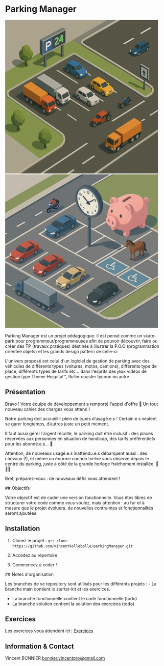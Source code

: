 # Parking Manager

![Parking simple](docs/images/parking_simple.png)
![Parking complexe](docs/images/parking_complex.png)

Parking Manager est un projet pédagogique. Il est pensé comme un skate-park pour programmeur/programmeuses afin de pouvoir découvrir, faire ou créer des TP (travaux pratiques) déstinés à illustrer la P.O.O (programmation orientée objets) et les grands design pattern de celle-ci 

L'univers proposé est celui d'un logiciel de gestion de parking avec des véhicules de différents types (voitures, motos, camions), différents type de place, différents types de tarifs etc... dans l'esprits des jeux vidéos de gestion type Theme Hospital™, Roller coaster tycoon ou autre.  


## Présentation

Bravo ! Votre équipe de développement a remporté l'appel d'offre 🎯
Un tout nouveau cahier des charges vous attend !

Notre parking doit accueillir plein de types d’usagé.e.s !
Certain.e.s veulent se garer longtemps, d’autres juste un petit moment.

Il faut aussi gérer l’argent récolté, le parking doit être inclusif : des places réservées aux personnes en situation de handicap, des tarifs préférentiels pour les abonné.e.s... 💸

Attention, de nouveaux usagé.e.s inattendu.e.s débarquent aussi : des chevaux (!), et même un énorme cochon tirelire vous observe depuis le centre du parking, juste à côté de la grande horloge fraîchement installée. 🐴🐖⏰

Bref, préparez-vous : de nouveaux défis vous attendent !

## Objectifs 

Votre objectif est de coder une version fonctionnelle. 
Vous êtes libres de structurer votre code comme vous voulez, 
mais attention : au fur et à mesure que le projet évoluera, 
de nouvelles contraintes et fonctionnalités seront ajoutées.

## Installation

1. Clonez le projet : 
`git clone https://github.com/vincentkollebolle/parkingManager.git`

2. Accédez au répertoire 

3. Commencez à coder !

## Notes d'organisation

Les branches de se repository sont utilisés pour les différents projets : - La branche main contient le starter-kit et les exercices.
- La branche fonctionnelle contient le code fonctionnelle (todo)
- La branche solution contient la solution des exercices (todo)

## Exercices 

Les exercices vous attendent ici : 
[Exercices](docs/exercices/index.md)

## Information & Contact

Vincent BONNIER
bonnier.vincentpro@gmail.com 




